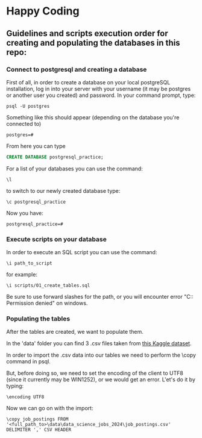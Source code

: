 # Happy Coding

## Guidelines and scripts execution order for creating and populating the databases in this repo:

### Connect to postgresql and creating a database
First of all, in order to create a database on your local postgreSQL installation, log in into your server with your username (it may be postgres or another user you created) and password. In your command prompt, type:

```
psql -U postgres
```

Something like this should appear (depending on the database you're connected to)

```
postgres=# 
```

From here you can type

```SQL
CREATE DATABASE postgresql_practice;
```
For a list of your databases you can use the command:
```
\l
```
to switch to our newly created database type:
```
\c postgresql_practice
```
Now you have:
```
postgresql_practice=#
```
### Execute scripts on your database

In order to execute an SQL script you can use the command:
```
\i path_to_script
```
for example:
```
\i scripts/01_create_tables.sql
```
Be sure to use forward slashes for the path, or you will encounter error "C:: Permission denied" on windows.

### Populating the tables
After the tables are created, we want to populate them.

In the 'data' folder you can find 3 .csv files taken from [this Kaggle dataset](https://www.kaggle.com/datasets/asaniczka/data-science-job-postings-and-skills).

In order to import the .csv data into our tables we need to perform the \copy command in psql. 

But, before doing so, we need to set the encoding of the client to UTF8 (since it currently may be WIN1252), or we would get an error. L'et's do it by typing:
```
\encoding UTF8
```
Now we can go on with the import:
```
\copy job_postings FROM '<full_path_to>\data\data_science_jobs_2024\job_postings.csv' DELIMITER ',' CSV HEADER
```


